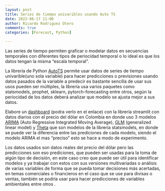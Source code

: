 ```yaml
---
layout: post
title: Series de tiempo univaribles usando Auto TS
date: 2022-06-17 11:00
author: Ricardo Rodriguez Otero
comments: true
categories: [Forecast, Python]

---
```


Las series de tiempo permiten graficar o modelar datos en secuencias temporales con diferentes tipos de periocidad temporal o lo ideal es que los datos tengan la misma “escala temporal”. 


La librería de Python [AutoTS](https://github.com/winedarksea/AutoTS) permite usar datos de series de tiempo univarible(uno sola variable) para hacer predicciones o previsiones usando datos pasados de la variable a predecir es bastante sencilla de usar sus usos pueden ser múltiples, la librería usa varios paquetes como statsmodels, prophet, sklearn, pytorch-forecasting entre otros, según la periocidad de los datos deberá analizar que modelo se ajusta mejor a sus datos. 


Elabore un [dashboard](https://risharky-forecaster-experiment-main-vv9dtz.streamlitapp.com/) (podra verlo en el enlace) con la librería streamlit con datos diarios con el precio del dólar en Colombia en donde uso 3 modelos [ARIMA](https://es.wikipedia.org/wiki/Modelo_autorregresivo_integrado_de_media_m%C3%B3vil) (Auto Regressive Integrated Moving Average), [GLM](https://en.wikipedia.org/wiki/Generalized_linear_model) (generalized linear model) y [Theta](https://www.statsmodels.org/devel/examples/notebooks/generated/theta-model.html) que son modelos de la librería statsmodels, en donde se puede ver la diferencia entre las prediciones de cada modelo, siendo el modelo ARIMA el mas “preciso” esto se hace a modo de experimento.

 Los datos usados son datos reales del precio del dólar pero las predicciones son eso prediciones, que pueden ser usadas para la toma de algún tipo de decisión, en este caso creo que puede ser útil para identificar modelos y ya trabajar con estos con sus versiones multivariadas o análisis de varias variables de forma que se pueda tomar decisiones más acertadas, en temas comerciales o financieros en el caso que se use para divisas o ventas, también se podría usar para hacer predicciones de variables ambientales entre otros .
